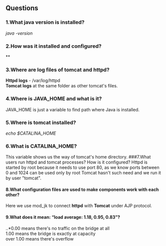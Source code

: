 



## Questions


### 1.What java version is installed?

*java -version*

### 2.How was it installed and configured?
**

### 3.Where are log files of tomcat and httpd?
 **Httpd logs** - /var/log/httpd  
 **Tomcat logs** at the same folder as other tomcat's files.  

### 4.Where is JAVA_HOME and what is it?
JAVA_HOME is just a variable to find path where Java is installed.
### 5.Where is tomcat installed?
*echo $CATALINA_HOME*
### 6.What is CATALINA_HOME?
This variable shows us the way of tomcat's home directory.
###7.What users run httpd and tomcat processes? How is it configured?
Httpd is started by root because it needs to use port 80, as we know ports between 0 and 1024 can be used only by root
Tomcat hasn't such need and we run it by user "tomcat".
#### 8.What configuration files are used to make components work with each other?
Here we use mod_jk to connect **httpd** with **Tomcat** under  AJP protocol.
#### 9.What does it mean: “load average: 1.18, 0.95, 0.83”?
..*0.00 means there's no traffic on the bridge at all  
1.00 means the bridge is exactly at capacity  
over 1.00 means there's overflow
